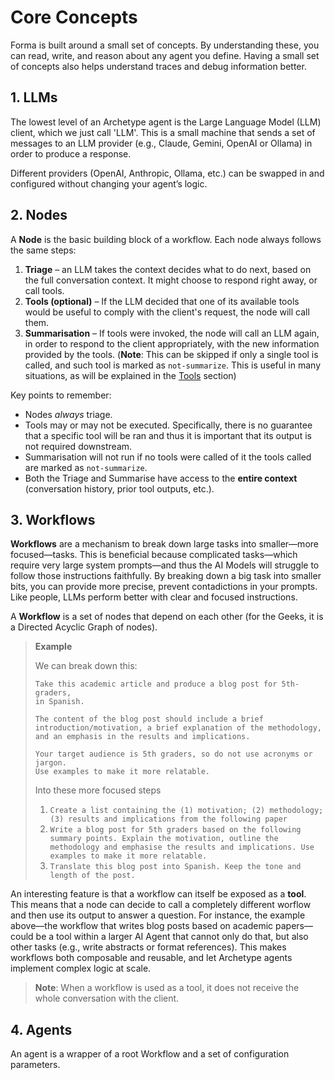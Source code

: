 # Core Concepts

Forma is built around a small set of concepts. By understanding these, you can read, write, and reason about any agent you define. Having a small set of concepts also helps understand traces and debug information better.

## 1. LLMs

The lowest level of an Archetype agent is the Large Language Model (LLM) client, which we just call 'LLM'. This is a small machine that sends a set of messages to an LLM provider (e.g., Claude, Gemini, OpenAI or Ollama) in order to produce a response.

Different providers (OpenAI, Anthropic, Ollama, etc.) can be swapped in and configured without changing your agent’s logic.

## 2. Nodes

A **Node** is the basic building block of a workflow. Each node always follows the same steps:

1. **Triage** – an LLM takes the context decides what to do next, based on the full conversation context. It might choose to respond right away, or call tools.
2. **Tools (optional)** – If the LLM decided that one of its available tools would be useful to comply with the client's request, the node will call them.
3. **Summarisation** – If tools were invoked, the node will call an LLM again, in order to respond to the client appropriately, with the new information provided by the tools. (**Note**: This can be skipped if only a single tool is called, and such tool is marked as `not-summarize`. This is useful in many situations, as will be explained in the [Tools](tools.md) section)

Key points to remember:

- Nodes _always_ triage.
- Tools may or may not be executed. Specifically, there is no guarantee that a specific tool will be ran and thus it is important that its output is not required downstream.
- Summarisation will not run if no tools were called of it the tools called are marked as `not-summarize`.
- Both the Triage and Summarise have access to the **entire context** (conversation history, prior tool outputs, etc.).

## 3. Workflows

**Workflows** are a mechanism to break down large tasks into smaller—more focused—tasks. This is beneficial because complicated tasks—which require very large system prompts—and thus the AI Models will struggle to follow those instructions faithfully. By breaking down a big task into smaller bits, you can provide more precise, prevent contadictions in your prompts. Like people, LLMs perform better with clear and focused instructions.

A **Workflow** is a set of nodes that depend on each other (for the Geeks, it is a Directed Acyclic Graph of nodes). 

> **Example**
> 
> We can break down this: 
> 
> ```
> Take this academic article and produce a blog post for 5th-graders, 
> in Spanish. 
>
> The content of the blog post should include a brief 
> introduction/motivation, a brief explanation of the methodology,
> and an emphasis in the results and implications.
>  
> Your target audience is 5th graders, so do not use acronyms or jargon.
> Use examples to make it more relatable.
> ```
> 
> Into these more focused steps
> 
> 1. `Create a list containing the (1) motivation; (2) methodology; (3) results and implications from the following paper` 
> 2. `Write a blog post for 5th graders based on the following summary points. Explain the motivation, outline the methodology and emphasise the results and implications. Use examples to make it more relatable.` 
> 3. `Translate this blog post into Spanish. Keep the tone and length of the post.`


An interesting feature is that a workflow can itself be exposed as a **tool**. This means that a node can decide to call a completely different worflow and then use its output to answer a question. For instance, the example above—the workflow that writes blog posts based on academic papers—could be a tool within a larger AI Agent that cannot only do that, but also other tasks (e.g., write abstracts or format references). This makes workflows both composable and reusable, and let Archetype agents implement complex logic at scale.

> **Note**: When a workflow is used as a tool, it does not receive the whole conversation with the client.


## 4. Agents

An agent is a wrapper of a root Workflow and a set of configuration parameters.

